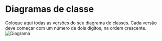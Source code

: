 # Diagramas de classe
Coloque aqui todas as versões do seu diagrama de classes. Cada versão deve começar com um número de dois dígitos, na ordem crescente.
![Diagrama](docs/diagramas/Relacionamento.jpeg "Diagrama")
